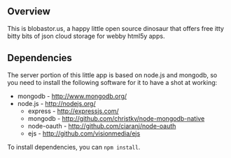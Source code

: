 ## Overview

This is blobastor.us, a happy little open source dinosaur that offers
free itty bitty bits of json cloud storage for webby html5y apps.

## Dependencies

The server portion of this little app is based on node.js and mongodb,
so you need to install the following software for it to have a shot at
working:

* mongodb - http://www.mongodb.org/
* node.js - http://nodejs.org/
  * express - http://expressjs.com/
  * mongodb - http://github.com/christkv/node-mongodb-native
  * node-oauth - http://github.com/ciaranj/node-oauth
  * ejs - http://github.com/visionmedia/ejs

To install dependencies, you can `npm install`.
